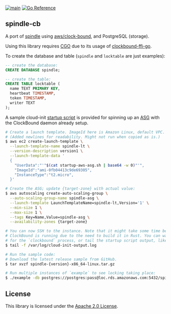 [![main](https://github.com/flowerinthenight/spindle-cb/actions/workflows/main.yml/badge.svg)](https://github.com/flowerinthenight/spindle-cb/actions/workflows/main.yml)
[![Go Reference](https://pkg.go.dev/badge/github.com/flowerinthenight/spindle-cb.svg)](https://pkg.go.dev/github.com/flowerinthenight/spindle-cb)

## spindle-cb

A port of [spindle](https://github.com/flowerinthenight/spindle) using [aws/clock-bound](https://github.com/aws/clock-bound), and PostgreSQL (storage).

Using this library requires [CGO](https://pkg.go.dev/cmd/cgo) due to its usage of [clockbound-ffi-go](https://github.com/flowerinthenight/clockbound-ffi-go).

To create the database and table (`spindle` and `locktable` are just examples):

```sql
-- create the database:
CREATE DATABASE spindle;

-- create the table:
CREATE TABLE locktable (
  name TEXT PRIMARY KEY,
  heartbeat TIMESTAMP,
  token TIMESTAMP,
  writer TEXT
);
```

A sample cloud-init [startup script](./startup-aws-asg.sh) is provided for spinning up an [ASG](https://docs.aws.amazon.com/autoscaling/ec2/userguide/auto-scaling-groups.html) with the ClockBound daemon already setup.

```sh
# Create a launch template. ImageId here is Amazon Linux, default VPC.
# (Added newlines for readability. Might not run when copied as is.)
$ aws ec2 create-launch-template \
  --launch-template-name spindle-lt \
  --version-description version1 \
  --launch-template-data '
  {
    "UserData":"'"$(cat startup-aws-asg.sh | base64 -w 0)"'",
    "ImageId":"ami-0fb04413c9de69305",
    "InstanceType":"t2.micro",
  }'

# Create the ASG; update {target-zone} with actual value:
$ aws autoscaling create-auto-scaling-group \
  --auto-scaling-group-name spindle-asg \
  --launch-template LaunchTemplateName=spindle-lt,Version='1' \
  --min-size 1 \
  --max-size 1 \
  --tags Key=Name,Value=spindle-asg \
  --availability-zones {target-zone}

# You can now SSH to the instance. Note that it might take some time before
# ClockBound is running due to the need to build it in Rust. You can wait
# for the `clockbound` process, or tail the startup script output, like so:
$ tail -f /var/log/cloud-init-output.log

# Run the sample code:
# Download the latest release sample from GitHub.
$ tar xvzf spindle-{version}-x86_64-linux.tar.gz

# Run multiple instances of `example` to see locking taking place:
$ ./example -db postgres://postgres:pass@loc.rds.amazonaws.com:5432/spindle
```

## License

This library is licensed under the [Apache 2.0 License](./LICENSE).
